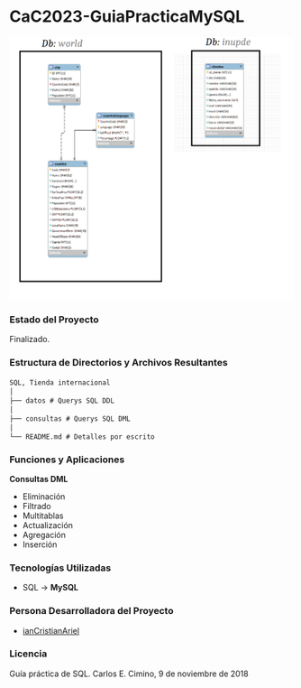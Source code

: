 # CaC2023-GuiaPracticaMySQL
![Imagen del Proyecto](/2.png)

### Estado del Proyecto
Finalizado.

### Estructura de Directorios y Archivos Resultantes

    SQL, Tienda internacional
    │
    ├── datos # Querys SQL DDL
    │
    ├── consultas # Querys SQL DML
    │
    └── README.md # Detalles por escrito
        

### Funciones y Aplicaciones
**Consultas DML**

- Eliminación
- Filtrado
- Multitablas
- Actualización
- Agregación
- Inserción

### Tecnologías Utilizadas
- SQL -> **MySQL**

### Persona Desarrolladora del Proyecto
- [ianCristianAriel](https://github.com/ianCristianAriel)

### Licencia
Guía práctica de SQL. Carlos E. Cimino, 9 de noviembre de 2018
